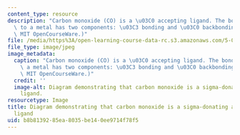 ```yaml
---
content_type: resource
description: "Carbon monoxide (CO) is a \u03C0 accepting ligand. The bonding of CO\
  \ to a metal has two components: \u03C3 bonding and \u03C0 backbonding. (Image by\
  \ MIT OpenCourseWare.)"
file: /media/https%3A/open-learning-course-data-rc.s3.amazonaws.com/5-04-principles-of-inorganic-chemistry-ii-fall-2008/b8b8139285ea8035be140ee9714f78f5_5-04f08.jpg
file_type: image/jpeg
image_metadata:
  caption: "Carbon monoxide (CO) is a \u03C0 accepting ligand. The bonding of CO to\
    \ a metal has two components: \u03C3 bonding and \u03C0 backbonding. (Image by\
    \ MIT OpenCourseWare.)"
  credit: ''
  image-alt: Diagram demonstrating that carbon monoxide is a sigma-donating and pi-accepting
    ligand.
resourcetype: Image
title: Diagram demonstrating that carbon monoxide is a sigma-donating and pi-accepting
  ligand
uid: b8b81392-85ea-8035-be14-0ee9714f78f5
---
```

